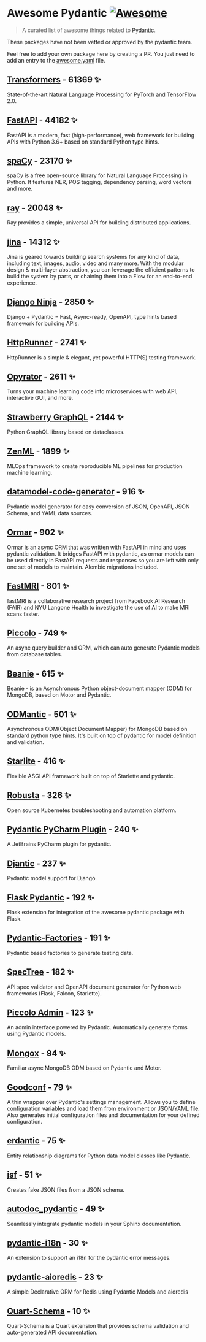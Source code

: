 # Awesome Pydantic [![Awesome](https://awesome.re/badge-flat.svg)](https://github.com/sindresorhus/awesome)

> A curated list of awesome things related to [Pydantic](https://pydantic-docs.helpmanual.io/).

These packages have not been vetted or approved by the pydantic team.

Feel free to add your own package here by creating a PR. You just need to add an entry to the [awesome.yaml](./awesome.yaml) file.


## [Transformers](https://github.com/huggingface/transformers) - 61369 ✨

State-of-the-art Natural Language Processing for PyTorch and TensorFlow 2.0.

## [FastAPI](https://github.com/tiangolo/fastapi) - 44182 ✨

FastAPI is a modern, fast (high-performance), web framework for building APIs with Python 3.6+ based on standard Python type hints.

## [spaCy](https://github.com/explosion/spaCy) - 23170 ✨

spaCy is a free open-source library for Natural Language Processing in Python. It features NER, POS tagging, dependency parsing, word vectors and more.

## [ray](https://github.com/ray-project/ray) - 20048 ✨

Ray provides a simple, universal API for building distributed applications.

## [jina](https://github.com/jina-ai/jina) - 14312 ✨

Jina is geared towards building search systems for any kind of data, including text, images, audio, video and many more. With the modular design & multi-layer abstraction, you can leverage the efficient patterns to build the system by parts, or chaining them into a Flow for an end-to-end experience.

## [Django Ninja](https://github.com/vitalik/django-ninja) - 2850 ✨

Django + Pydantic = Fast, Async-ready, OpenAPI, type hints based framework for building APIs.

## [HttpRunner](https://github.com/httprunner/httprunner) - 2741 ✨

HttpRunner is a simple & elegant, yet powerful HTTP(S) testing framework.

## [Opyrator](https://github.com/ml-tooling/opyrator) - 2611 ✨

Turns your machine learning code into microservices with web API, interactive GUI, and more.

## [Strawberry GraphQL](https://github.com/strawberry-graphql/strawberry) - 2144 ✨

Python GraphQL library based on dataclasses.

## [ZenML](https://github.com/zenml-io/zenml) - 1899 ✨

MLOps framework to create reproducible ML pipelines for production machine learning.

## [datamodel-code-generator](https://github.com/koxudaxi/datamodel-code-generator) - 916 ✨

Pydantic model generator for easy conversion of JSON, OpenAPI, JSON Schema, and YAML data sources.

## [Ormar](https://github.com/collerek/ormar) - 902 ✨

Ormar is an async ORM that was written with FastAPI in mind and uses pydantic validation. It bridges FastAPI with pydantic, as ormar models can be used directly in FastAPI requests and responses so you are left with only one set of models to maintain. Alembic migrations included.

## [FastMRI](https://github.com/facebookresearch/fastMRI) - 801 ✨

fastMRI is a collaborative research project from Facebook AI Research (FAIR) and NYU Langone Health to investigate the use of AI to make MRI scans faster.

## [Piccolo](https://github.com/piccolo-orm/piccolo) - 749 ✨

An async query builder and ORM, which can auto generate Pydantic models from database tables.

## [Beanie](https://github.com/roman-right/beanie) - 615 ✨

Beanie - is an Asynchronous Python object-document mapper (ODM) for MongoDB, based on Motor and Pydantic.

## [ODMantic](https://github.com/art049/odmantic) - 501 ✨

Asynchronous ODM(Object Document Mapper) for MongoDB based on standard python type hints. It's built on top of pydantic for model definition and validation.

## [Starlite](https://github.com/Goldziher/starlite) - 416 ✨

Flexible ASGI API framework built on top of Starlette and pydantic.

## [Robusta](https://github.com/robusta-dev/robusta) - 326 ✨

Open source Kubernetes troubleshooting and automation platform.

## [Pydantic PyCharm Plugin](https://github.com/koxudaxi/pydantic-pycharm-plugin) - 240 ✨

A JetBrains PyCharm plugin for pydantic.

## [Djantic](https://github.com/jordaneremieff/djantic) - 237 ✨

Pydantic model support for Django.

## [Flask Pydantic](https://github.com/bauerji/flask_pydantic) - 192 ✨

Flask extension for integration of the awesome pydantic package with Flask.

## [Pydantic-Factories](https://github.com/Goldziher/pydantic-factories) - 191 ✨

Pydantic based factories to generate testing data.

## [SpecTree](https://github.com/0b01001001/spectree) - 182 ✨

API spec validator and OpenAPI document generator for Python web frameworks (Flask, Falcon, Starlette).

## [Piccolo Admin](https://github.com/piccolo-orm/piccolo_admin) - 123 ✨

An admin interface powered by Pydantic. Automatically generate forms using Pydantic models.

## [Mongox](https://github.com/aminalaee/mongox) - 94 ✨

Familiar async MongoDB ODM based on Pydantic and Motor.

## [Goodconf](https://github.com/lincolnloop/goodconf) - 79 ✨

A thin wrapper over Pydantic's settings management. Allows you to define configuration variables and load them from environment or JSON/YAML file. Also generates initial configuration files and documentation for your defined configuration.

## [erdantic](https://github.com/drivendataorg/erdantic) - 75 ✨

Entity relationship diagrams for Python data model classes like Pydantic.

## [jsf](https://github.com/ghandic/jsf) - 51 ✨

Creates fake JSON files from a JSON schema.

## [autodoc_pydantic](https://github.com/mansenfranzen/autodoc_pydantic) - 49 ✨

Seamlessly integrate pydantic models in your Sphinx documentation.

## [pydantic-i18n](https://github.com/boardpack/pydantic-i18n) - 30 ✨

An extension to support an i18n for the pydantic error messages.

## [pydantic-aioredis](https://github.com/andrewthetechie/pydantic-aioredis) - 23 ✨

A simple Declarative ORM for Redis using Pydantic Models and aioredis

## [Quart-Schema](https://gitlab.com/pgjones/quart-schema) - 10 ✨

Quart-Schema is a Quart extension that provides schema validation and auto-generated API documentation.
